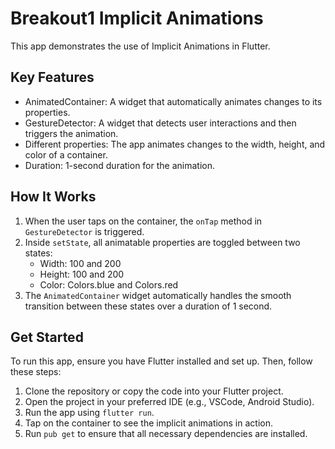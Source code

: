 # Breakout1 Implicit Animations

This app demonstrates the use of Implicit Animations in Flutter.

## Key Features
- AnimatedContainer: A widget that automatically animates changes to its properties.
- GestureDetector: A widget that detects user interactions and then triggers the animation.
- Different properties: The app animates changes to the width, height, and color of a container.
- Duration: 1-second duration for the animation.

## How It Works
1. When the user taps on the container, the `onTap` method in `GestureDetector` is triggered.
2. Inside `setState`, all animatable properties are toggled between two states:
   - Width: 100 and 200
   - Height: 100 and 200
   - Color: Colors.blue and Colors.red
3. The `AnimatedContainer` widget automatically handles the smooth transition between these states over a duration of 1 second.

## Get Started
To run this app, ensure you have Flutter installed and set up. Then, follow these steps:
1. Clone the repository or copy the code into your Flutter project.
2. Open the project in your preferred IDE (e.g., VSCode, Android Studio).
3. Run the app using `flutter run`.
4. Tap on the container to see the implicit animations in action.
5. Run  `pub get` to ensure that all necessary dependencies are installed.
